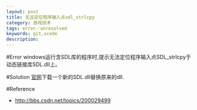 ```yaml
---
layout: post
title: 无法定位程序输入点sdl_strlcpy
category: 游戏技术
tags: error／unresolved
keywords: git,xcode
description: 
---
```

#Error
windows运行含SDL库的程序时,提示无法定位程序输入点SDL_strlcpy于动态链接库SDL.dll上。

#Solution
[官网](https://www.libsdl.org/)下载一个新的SDL.dll替换原来的dll.

#Reference
* <http://bbs.csdn.net/topics/200029499>